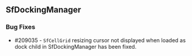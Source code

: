 ## SfDockingManager

### Bug Fixes

* \#209035 - `SfCellGrid` resizing cursor not displayed when loaded as dock child in SfDockingManager has been fixed.